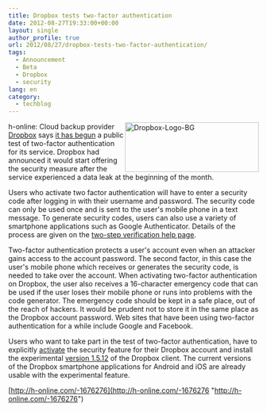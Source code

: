 ```yaml
---
title: Dropbox tests two-factor authentication
date: 2012-08-27T19:33:00+00:00
layout: single
author_profile: true
url: 2012/08/27/dropbox-tests-two-factor-authentication/
tags:
  - Announcement
  - Beta
  - Dropbox
  - security
lang: en
category: 
  - techblog
---
```

<a href="http://lh3.ggpht.com/-VmPK3Uxbkus/UDvEJU2-llI/AAAAAAAAHOE/JTxTlkYWbAA/s1600-h/Dropbox-Logo-BG%25255B7%25255D.jpg" target="_blank"><img title="Dropbox-Logo-BG" border="0" alt="Dropbox-Logo-BG" align="right" src="http://lh4.ggpht.com/-SaLnXJbCELY/UDvEZX9baWI/AAAAAAAAHOM/700tNOzAoOU/Dropbox-Logo-BG_thumb%25255B5%25255D.jpg?imgmax=800" width="269" height="100" /></a>h-online: Cloud backup provider [Dropbox](https://www.dropbox.com/) says [it has begun](https://forums.dropbox.com/topic.php?id=66910) a public test of two-factor authentication for its service. Dropbox had announced it would start offering the security measure after the service experienced a data leak at the beginning of the month. 

Users who activate two factor authentication will have to enter a security code after logging in with their username and password. The security code can only be used once and is sent to the user's mobile phone in a text message. To generate security codes, users can also use a variety of smartphone applications such as Google Authenticator. Details of the process are given on the [two-step verification help page](https://www.dropbox.com/help/363/en). 

Two-factor authentication protects a user's account even when an attacker gains access to the account password. The second factor, in this case the user's mobile phone which receives or generates the security code, is needed to take over the account. When activating two-factor authentication on Dropbox, the user also receives a 16-character emergency code that can be used if the user loses their mobile phone or runs into problems with the code generator. The emergency code should be kept in a safe place, out of the reach of hackers. It would be prudent not to store it in the same place as the Dropbox account password. Web sites that have been using two-factor authentication for a while include Google and Facebook. 

Users who want to take part in the test of two-factor authentication, have to explicitly [activate](http://www.dropbox.com/try_twofactor) the security feature for their Dropbox account and install the experimental [version 1.5.12](https://forums.dropbox.com/topic.php?id=65893) of the Dropbox client. The current versions of the Dropbox smartphone applications for Android and iOS are already usable with the experimental feature. 

[http://h-online.com/-1676276](http://h-online.com/-1676276 "http://h-online.com/-1676276")